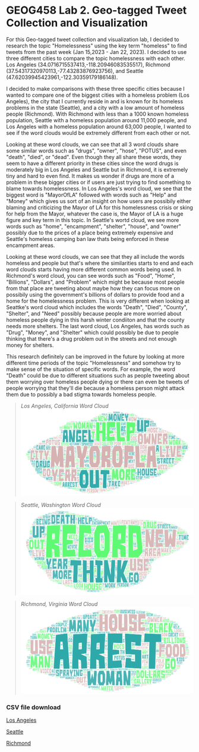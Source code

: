 # GEOG458 Lab 2. Geo-tagged Tweet Collection and Visualization

For this Geo-tagged tweet collection and visualization lab, I decided to research the topic "Homelessness" using the key term "homeless" to find tweets from the past week (Jan 15,2023 - Jan 22, 2023).
I decided to use three different cities to compare the topic homelessness with each other. Los Angeles (34.0716715537413,-118.20946083535517), Richmond (37.54317320970113,-77.43283876923756), and Seattle (47.62039945423961,-122.30359179186148). 

I decided to make comparisons with these three specific cities because I wanted to compare one of the biggest cities with a homeless problem (Los Angeles), the city that I currently reside in and is known for its homeless problems in the state (Seattle), and a city with a low amount of homeless people (Richmond). With Richmond with less than a 1000 known homeless population, Seattle with a homeless population around 11,000 people, and Los Angeles with a homeless population around 63,000 people, I wanted to see if the word clouds would be extremely different from each other or not. 

Looking at these word clouds, we can see that all 3 word clouds share some similar words such as "drugs", "owner", "hose", "POTUS", and even "death", "died", or "dead". Even though they all share these words, they seem to have a different priority in these cities since the word drugs is moderately big in Los Angeles and Seattle but in Richmond, it is extremely tiny and hard to even find. It makes us wonder if drugs are more of a problem in these bigger cities or if users are just trying to find something to blame towards homelessness. In Los Angeles's word cloud, we see that the biggest word is "MayorOfLA" followed with words such as "Help" and "Money" which gives us sort of an insight on how users are possibily either blaming and criticizing the Mayor of LA for this homelessness crisis or sking for help from the Mayor, whatever the case is, the Mayor of LA is a huge figure and key term in this topic. In Seattle's wortd cloud, we see more words such as "home", "encampment", "shelter", "house", and "owner" possibly due to the prices of a place being extremely expensive and Seattle's homeless camping ban law thats being enforced in these encampment areas. 

Looking at these word clouds, we can see that they all include the words homeless and people but that's where the similarities starts to end and each word clouds starts having more different common words being used. In Richmond's word cloud, you can see words such as "Food", "Home", "Billions", "Dollars", and "Problem" which might be because most people from that place are tweeting about maybe how they can focus more on possibily using the government's billions of dollars to provide food and a home for the homelessness problem. This is very different when looking at Seattke's word cloud which includes the words "Death", "Died", "County", "Shelter", and "Need" possibly because people are more worried about homeless people dying in this harsh winter condiiton and that the county needs more shelters. The last word cloud, Los Angeles, has words such as "Drug", "Money", and "Shelter" which could possibly be due to people thinking that there's a drug problem out in the streets and not enough money for shelters.

This research definitely can be improved in the future by looking at more different time periods of the topic "Homelessness" and somehow try to make sense of the situation of specific words. For example, the word "Death" could be due to different situations such as people tweeting about them worrying over homeless people dying or there can even be tweets of people worrying that they'll die because a homeless person might attack them due to possibly a bad stigma towards homeless people. 

> *Los Angeles, California Word Cloud*
![LA wordcloud](https://raw.githubusercontent.com/ryantamtran/Geo-tagged-Tweet-Collection/main/img/wordart-1.png)

> *Seattle, Washington Word Cloud*
![Seattle wordcloud](https://raw.githubusercontent.com/ryantamtran/Geo-tagged-Tweet-Collection/main/img/wordart-2.png)

> *Richmond, Virginia Word Cloud*
![Richmond wordcloud](https://raw.githubusercontent.com/ryantamtran/Geo-tagged-Tweet-Collection/main/img/wordart-3.png)

### CSV file download
[Los Angeles] 

[Seattle] 

[Richmond] 

[Los Angeles]: https://drive.google.com/file/d/1iUXoZyq5zjAx22NzpHXrZyDCDWvWReyn/view?usp=sharing
[Seattle]: https://drive.google.com/file/d/1qO8UCAA5eFzb9jAHOlTqPYvRr6_drPBi/view?usp=sharing
[Richmond]: https://drive.google.com/file/d/16inq6O3Rr896obzR0V2q5DvXvb10rfXy/view?usp=sharing
